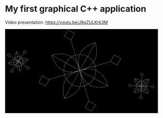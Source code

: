 # My first graphical C++ application

Video presentation: <a href="https://youtu.be/J8gZULKrk3M">https://youtu.be/J8gZULKrk3M</a>

![Screenshot](./presentation/screenshot.png)


